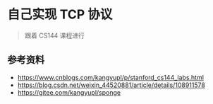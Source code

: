 # 自己实现 TCP 协议

> 跟着 CS144 课程进行

## 参考资料

* https://www.cnblogs.com/kangyupl/p/stanford_cs144_labs.html
* https://blog.csdn.net/weixin_44520881/article/details/108911578
* https://gitee.com/kangyupl/sponge
